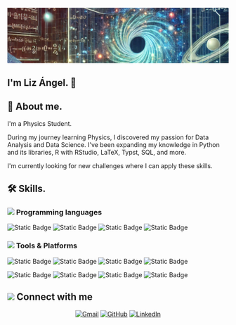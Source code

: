 ![Logo](https://github.com/LizanT/LizanT/blob/main/linkedn.jfif)

## I'm Liz Ángel. 👋

## 🔭 About me.

I'm a Physics Student. 

During my journey learning Physics, I discovered my passion for Data Analysis and Data Science. I've been expanding my knowledge in Python and its libraries, R with RStudio, LaTeX, Typst, SQL, and more.

I'm currently looking for new challenges where I can apply these skills.

## 🛠 Skills.

### <picture> <img src = "https://github.com/7oSkaaa/7oSkaaa/blob/main/Images/Programming_Languages.gif?raw=true" width = 50px>  </picture> Programming languages

![Static Badge](https://img.shields.io/badge/Python-l?logo=python&logoColor=white&labelColor=%233776AB&color=%233776AB)
![Static Badge](https://img.shields.io/badge/Go-l?logo=go&logoColor=white&labelColor=%2300ADD8&color=%2300ADD8)
![Static Badge](https://img.shields.io/badge/R-l?logo=r&logoColor=white&labelColor=%23276DC3&color=%23276DC3)
![Static Badge](https://img.shields.io/badge/MySQL-l?logo=mysql&logoColor=white&labelColor=%234479A1&color=%234479A1)

 ### <picture> <img src = "https://github.com/7oSkaaa/7oSkaaa/blob/main/Images/Software_Tools.gif?raw=true" width = 50px>  </picture> Tools & Platforms

![Static Badge](https://img.shields.io/badge/Github-l?logo=github&logoColor=white&labelColor=%23000000&color=%23000000)
![Static Badge](https://img.shields.io/badge/Jupyter-l?logo=jupyter&logoColor=white&labelColor=%23F37626&color=%23F37626)
![Static Badge](https://img.shields.io/badge/Rstudio-l?logo=rstudioide&logoColor=white&labelColor=%2375AADB&color=%2375AADB)
![Static Badge](https://img.shields.io/badge/Markdown-l?logo=markdown&logoColor=white&labelColor=%23000000&color=%23000000)


![Static Badge](https://img.shields.io/badge/Visual_Studio_Code-l?logoColor=white&labelColor=blue&color=blue)
![Static Badge](https://img.shields.io/badge/LaTeX-l?logo=latex&logoColor=white&labelColor=%23008080&color=%23008080)
![Static Badge](https://img.shields.io/badge/Git-l?logo=git&logoColor=white&labelColor=%23F05032&color=%23F05032)
![Static Badge](https://img.shields.io/badge/Typst-l?logo=typst&logoColor=white&labelColor=%23239DAD&color=%23239DAD)


## <picture> <img src="https://github.com/7oSkaaa/7oSkaaa/blob/main/Images/Connect-with-me.gif?raw=true" width="100px"> </picture> Connect with me
<p align="center">
	<a href="mailto:lizntal@gmail.com"><img img src="https://img.shields.io/badge/gmail-%23EA4335.svg?style=plastic&logo=Gmail&logoColor=white" alt="Gmail"/></a>
	<a href="https://github.com/LizanT"><img src="https://img.shields.io/badge/github-%23181717.svg?style=plastic&logo=Github&logoColor=white" alt="GitHub"/></a>
	<a href="https://www.linkedin.com/in/liz-angel-nu%C3%B1ez-torres-2980352a1/"><img src="https://img.shields.io/badge/Linkedln-%230A66C2.svg?style=plastic&logo=linkedin&logoColor=white" alt="LinkedIn"/></a>
</p>
